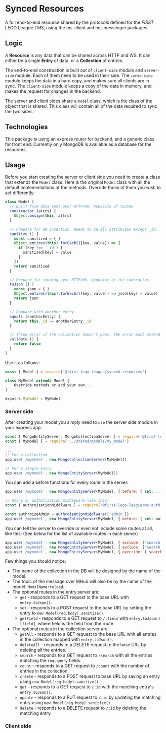 # Synced Resources
A full end-to-end resource shared by the protocols defined for the *FIRST* LEGO League TMS, using the ms-client and ms-messenger packages.

## Logic
A **Resource** is any data that can be shared across HTTP and WS.
It can either be a single **Entry** of data, or a **Collection** of entries.

The end-to-end construction is built out of `client-side` module and `server-side` module.
Each of them need to be used in their side.
The `serve-side` module keeps the data in a hard copy, and makes sure all clients are in sync.
The `client-side` module keeps a copy of the data in memory, and makes the request for changes in the backend.

The server and client sides share a `model` class, which is the class of the object that is shared. This class will contain all of the data required to sync the two sides.

## Technologies
This package is using an express router for backend, and a generic class for front end. 
Currently only MongoDB is available as a database for the resources.

## Usage

Before you start creating the server or client side you need to create a class that extends the `Model` class. Here is the original `Model` class with all the default implementations of the methods. Override those of them you wish to act differently:

```javascript
class Model {
  // Built from data sent over HTTP/WS. Opposite of toJSon
  constructor (attrs) {
    Object.assign(this, attrs)
  }

  // Prepare for DB insertion. Needs to be all attributes except _id.
  sanitize () {
    const sanitized = { }
    Object.entires(this).forEach(([key, value]) => {
      if (key !== '_id') {
        sanitized[key] = value
      }
    })
    return sanitized
  }

  // Prepare for sending over HTTP/WS. Opposite of the contructor.
  toJson () {
    const json = { }
    Object.entires(this).forEach(([key, value]) => json[key] = value)
    return json
  }

  // Compare with another entry
  equals (anotherEntry) {
    return this._id == anotherEntry._id
  }

  // Throw error if the validation doesn't pass. The error must extend InvalidEntry in './errors/invalid_entry'
  validate () {
    return false
  }
}
```

Use it as follows:

```javascript
const { Model } = require('@first-lego-league/synced-resources')

class MyModel extends Model {
	Override methods or add your own...
}

expotrs.MyModel = MyModel
```
### Server side

After creating your model you simply need to `use` the server side module in your express app:
```javascript
const { MongoEntityServer, MongoCollectionServer } = require('@first-lego-league/synces-resources')
const { MyModel } = require('../shared/models/my_model')

...
// For a collection
app.use('/mymodel', new MongoCollectionServer(MyModel))

// For a single entry
app.use('/mymodel', new MongoEntityServer(MyModel))
```
You can add a before functions for every route in the server:
```javascript
app.use('/mymodel', new MongoEntityServer(MyModel, { before: { set: ..., get: ..., } }))

// Using an authorization middleware like this:
const { authroizationMiddlware } = require('@first-lego-leagie/ms-auth')

const authroizeAdmin = authroizationMiddlware(['admin'])
app.use('/mymodel', new MongoEntityServer(MyModel, { before: { set: authroizeAdmin } }))
```
You can tell the server to override or even not include some routes at all, like this:
(See below for the list of available routes in each server)
```javascript
app.use('/mymodel', new MongoEntityServer(MyModel, { exclude: ['search'] }))
app.use('/mymodel', new MongoEntityServer(MyModel, { exclude: ['search', 'get'] }))
app.use('/mymodel', new MongoEntityServer(MyModel, { override: { search: ... } }))
```

Few things you should notice:
 * The name of the collection in the DB will be designed by the name of the model.
 * The topic of the message over MHub will also be by the name of the model: `ModelName:reload`.
 * The optional routes in the entry server are:
   * `get` - responds to a GET request to the base URL with `entry.toJson()`.
   * `set` - responds to a POST request to the base URL by setting the entry to `new Model(req.body).sanitize()`.
   * `getField` - responds to a GET request to `/:field` with `entry.toJson()[field]`, where field is the field from the route.
 * The optional routes in the collection server are:
   * `getAll` - responds to a GET request to the base URL with all entries in the collection mapped with `entry.toJson()`.
   * `deleteAll` - responds to a DELETE request to the base URL by deleting all the entries.
   * `search` - responds to a GET request to `/search` with all the entries matching the `req.query` fields.
   * `count` - responds to a GET request to `/count` with the number of entries in the collection.
   * `create` - responds to a POST request to base URL by saving an entry using `new Model(req.body).sanitize()`.
   * `get` - responds to a GET request to `/:id` with the matching entry's `entry.toJson()`.
   * `update` - responds to a PUT request to `/:id` by updating the matching entry using `new Model(req.body).sanitize()`.
   * `delete` - responds to a DELETE request to `/:id` by deleting the matching entry.

### Client side
